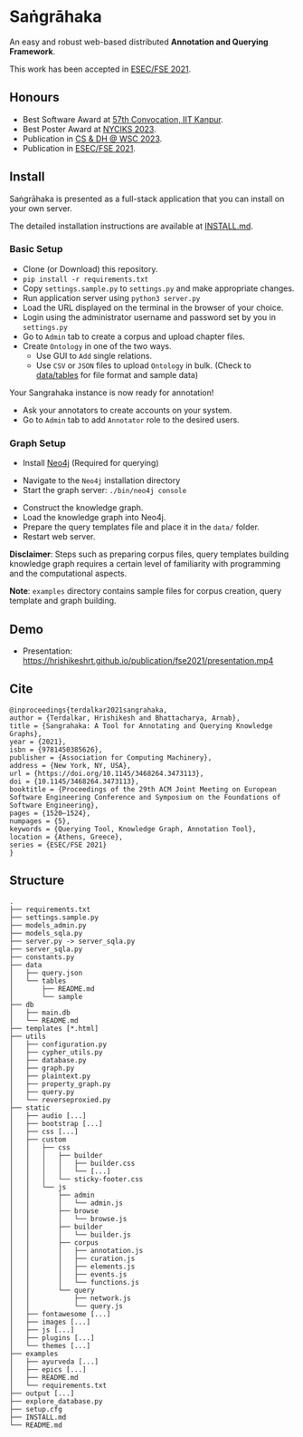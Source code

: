 # Saṅgrāhaka

An easy and robust web-based distributed **Annotation and Querying Framework**.

This work has been accepted in [ESEC/FSE 2021](https://2021.esec-fse.org/).

## Honours

* Best Software Award at [57th Convocation, IIT Kanpur](https://www.iitk.ac.in/doaa/convocation/data/57th-Convocation2024-Awards-and-Honours.pdf#page=21).
* Best Poster Award at [NYCIKS 2023](https://iitr.ac.in/nyciks/).
* Publication in [CS & DH @ WSC 2023](https://aclanthology.org/2023.wsc-csdh.0/).
* Publication in [ESEC/FSE 2021](https://2021.esec-fse.org).

## Install

Saṅgrāhaka is presented as a full-stack application that you can install on your own server.

The detailed installation instructions are available at [INSTALL.md](INSTALL.md).

### Basic Setup

* Clone (or Download) this repository.
* `pip install -r requirements.txt`
* Copy `settings.sample.py` to `settings.py` and make appropriate changes.
* Run application server using `python3 server.py`
* Load the URL displayed on the terminal in the browser of your choice.
* Login using the administrator username and password set by you in `settings.py`
* Go to `Admin` tab to create a corpus and upload chapter files.
* Create `Ontology` in one of the two ways.
  - Use GUI to `Add` single relations.
  - Use `CSV` or `JSON` files to upload `Ontology` in bulk. (Check to [data/tables](data/tables) for file format and sample data)

Your Sangrahaka instance is now ready for annotation!

* Ask your annotators to create accounts on your system.
* Go to `Admin` tab to add `Annotator` role to the desired users.

### Graph Setup

*  Install [Neo4j](https://neo4j.com/download-center/#community) (Required for querying)
  - Navigate to the `Neo4j` installation directory
  - Start the graph server: `./bin/neo4j console`
* Construct the knowledge graph.
* Load the knowledge graph into Neo4j.
* Prepare the query templates file and place it in the `data/` folder.
* Restart web server.

**Disclaimer**: Steps such as preparing corpus files, query templates building knowledge graph requires
a certain level of familiarity with programming and the computational aspects.

**Note**: `examples` directory contains sample files for corpus creation, query template and graph building.

## Demo

* Presentation: https://hrishikeshrt.github.io/publication/fse2021/presentation.mp4

## Cite

```
@inproceedings{terdalkar2021sangrahaka,
author = {Terdalkar, Hrishikesh and Bhattacharya, Arnab},
title = {Sangrahaka: A Tool for Annotating and Querying Knowledge Graphs},
year = {2021},
isbn = {9781450385626},
publisher = {Association for Computing Machinery},
address = {New York, NY, USA},
url = {https://doi.org/10.1145/3468264.3473113},
doi = {10.1145/3468264.3473113},
booktitle = {Proceedings of the 29th ACM Joint Meeting on European Software Engineering Conference and Symposium on the Foundations of Software Engineering},
pages = {1520–1524},
numpages = {5},
keywords = {Querying Tool, Knowledge Graph, Annotation Tool},
location = {Athens, Greece},
series = {ESEC/FSE 2021}
}
```

## Structure

```
.
├── requirements.txt
├── settings.sample.py
├── models_admin.py
├── models_sqla.py
├── server.py -> server_sqla.py
├── server_sqla.py
├── constants.py
├── data
│   ├── query.json
│   └── tables
│       ├── README.md
│       └── sample
├── db
│   ├── main.db
│   └── README.md
├── templates [*.html]
├── utils
│   ├── configuration.py
│   ├── cypher_utils.py
│   ├── database.py
│   ├── graph.py
│   ├── plaintext.py
│   ├── property_graph.py
│   ├── query.py
│   └── reverseproxied.py
├── static
│   ├── audio [...]
│   ├── bootstrap [...]
│   ├── css [...]
│   ├── custom
│   │   ├── css
│   │   │   ├── builder
│   │   │   │   ├── builder.css
│   │   │   │   └── [...]
│   │   │   └── sticky-footer.css
│   │   └── js
│   │       ├── admin
│   │       │   └── admin.js
│   │       ├── browse
│   │       │   └── browse.js
│   │       ├── builder
│   │       │   └── builder.js
│   │       ├── corpus
│   │       │   ├── annotation.js
│   │       │   ├── curation.js
│   │       │   ├── elements.js
│   │       │   ├── events.js
│   │       │   └── functions.js
│   │       └── query
│   │           ├── network.js
│   │           └── query.js
│   ├── fontawesome [...]
│   ├── images [...]
│   ├── js [...]
│   ├── plugins [...]
│   └── themes [...]
├── examples
│   ├── ayurveda [...]
│   ├── epics [...]
│   ├── README.md
│   └── requirements.txt
├── output [...]
├── explore_database.py
├── setup.cfg
├── INSTALL.md
└── README.md
```
